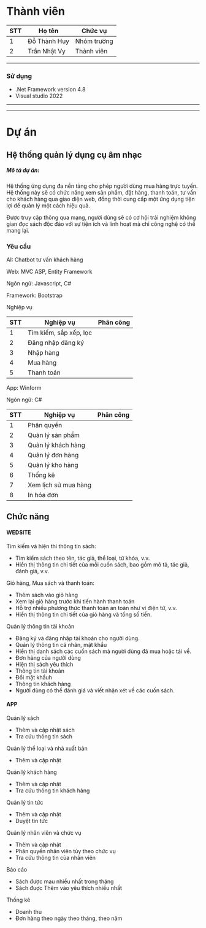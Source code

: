 # Thành viên

| STT | Họ tên | Chức vụ  |
|----------------|--------------------|--------------------|
|  1  |  Đỗ Thành Huy  |   Nhóm trưởng  |
|  2  |  Trần Nhật Vy  |   Thành viên  |
-----------------------------------------------
### Sử dụng 
 - .Net Framework version 4.8
 - Visual studio 2022
-----------------------------------------------

-----------------------------------------------
# Dự án

## Hệ thống quản lý dụng cụ âm nhạc

<h5>Mô tả dự án: </h5>
<p>Hệ thống ứng dụng đa nền tảng cho phép người dùng mua hàng trực tuyến. Hệ thống này sẽ có chức năng xem sản phẩm, đặt hàng, thanh toán, tư vấn cho khách hàng qua giao diện web, đồng thời cung cấp một ứng dụng tiện lợi để quản lý một cách hiệu quả.</p>

<p>Được truy cập thông qua mạng, người dùng sẽ có cơ hội trải nghiệm không gian đọc sách độc đáo với sự tiện ích và linh hoạt mà chỉ công nghệ có thể mang lại. </p>

### Yêu cầu 
<p>AI: Chatbot tư vấn khách hàng  </p>

<p>Web: MVC ASP, Entity Framework</p>
<p>Ngôn ngữ: Javascript, C# </p>
<p>Framework: Bootstrap</p>

<p>Nghiệp vụ</p>

| STT | Nghiệp vụ | Phân công  |
|----------------|--------------------|--------------------|
|  1  |  Tìm kiếm, sắp xếp, lọc
|  2  |  Đăng nhập đăng ký 
|  3  |  Nhập hàng
|  4  |  Mua hàng 
|  5  |  Thanh toán


<p>App: Winform </p>
<p>Ngôn ngữ: C# </p>

| STT | Nghiệp vụ | Phân công  |
|----------------|--------------------|--------------------|
|  1 |  Phân quyền
|  2 |  Quản lý sản phẩm
|  3 |  Quản lý khách hàng
|  4 |  Quản lý đơn hàng
|  5 |  Quản lý kho hàng
|  6 |  Thống kê
|  7 |  Xem lịch sử mua hàng
|  8 |  In hóa đơn


## Chức năng
#### WEDSITE
<p>Tìm kiếm và hiện thi thông tin sách:</p>
<ul>
  <li>Tìm kiếm sách theo tên, tác giả, thể loại, từ khóa, v.v.</li>
  <li>Hiển thị thông tin chi tiết của mỗi cuốn sách, bao gồm mô tả, tác giả, đánh giá, v.v.</li>
</ul>
<p>
  Giỏ hàng, Mua sách và thanh toán:
</p>
<ul>
  <li>Thêm sách vào giỏ hàng </li>
  <li>Xem lại giỏ hàng trước khi tiến hành thanh toán</li>
   <li>Hỗ trợ nhiều phương thức thanh toán an toàn như ví điện tử, v.v.</li>
	<li>Hiển thị thông tin chi tiết của giỏ hàng và tổng số tiền.</li>
</ul>
<p>
 Quản lý thông tin tài khoản 
</p>
<ul>
<li>
    Đăng ký và đăng nhập tài khoản cho người dùng.
  </li>
  <li>Quản lý thông tin cá nhân, mật khẩu</li>
  <li>Hiển thị danh sách các cuốn sách mà người dùng đã mua hoặc tải về.</li>
<li>Đơn hàng của người dùng</li>
<li>Hiện thị sách yêu thích</li>
<li>Thông tin tài khoản</li>
 <li>Đổi mật khẩuh</li>
<li>Thông tin khách hàng</li>
<li>Người dùng có thể đánh giá và viết nhận xét về các cuốn sách.</li>
</ul>

#### APP

<p>
Quản lý sách
</p>
<ul>
<li>Thêm và cập nhật sách</li>
<li>Tra cứu thông tin sách</li>
</ul>
<p>
Quản lý thể loại và nhà xuất bản
</p>
<ul>
<li>Thêm và cập nhật </li>
</ul>
<p>
Quản lý khách hàng
</p>
<ul>
<li>Thêm và cập nhật </li>
<li>Tra cứu thông tin khách hàng</li>
</ul>
<p>
Quản lý tin tức
</p>
<ul>
<li>Thêm và cập nhật </li>
<li>Duyệt tin tức </li>
</ul>
<p>
Quản lý nhân viên và chức vụ
</p>
<ul>
<li>Thêm và cập nhật </li>
<li> Phân quyền nhân viên tùy theo chức vụ</li>
<li> Tra cứu thông tin của nhân viên </li></li>
</ul>
<p>
Báo cáo
</p>
<ul>
<li>Sách được mau nhiều nhất trong tháng </li>
<li> Sách đuợc Thêm vào yêu thích nhiều nhất</li></li>
</ul>
<p>
Thống kê</p>
<ul>
<li>Doanh thu </li>
<li> Đơn hàng theo ngày theo tháng, theo năm</li></li>
</ul>

